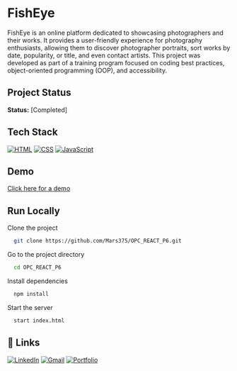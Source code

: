 
# FishEye

FishEye is an online platform dedicated to showcasing photographers and their works. It provides a user-friendly experience for photography enthusiasts, allowing them to discover photographer portraits, sort works by date, popularity, or title, and even contact artists. This project was developed as part of a training program focused on coding best practices, object-oriented programming (OOP), and accessibility.


## Project Status

**Status:** [Completed]

## Tech Stack

[![HTML](https://img.shields.io/badge/HTML-5-orange?style=for-the-badge&logo=html5)](https://developer.mozilla.org/en-US/docs/Web/HTML)
[![CSS](https://img.shields.io/badge/CSS-3-blue?style=for-the-badge&logo=css3)](https://developer.mozilla.org/en-US/docs/Web/CSS)
[![JavaScript](https://img.shields.io/badge/JavaScript-ES6-yellow?style=for-the-badge&logo=javascript)](https://developer.mozilla.org/en-US/docs/Web/JavaScript)

## Demo

[Click here for a demo](https://opc-react-p6-jzt2nr32f-mars375.vercel.app/)


## Run Locally

Clone the project

```bash
  git clone https://github.com/Mars375/OPC_REACT_P6.git
```

Go to the project directory

```bash
  cd OPC_REACT_P6
```

Install dependencies

```bash
  npm install
```

Start the server

```bash
  start index.html
```


## 🔗 Links
[![LinkedIn](https://img.shields.io/static/v1?message=LinkedIn&logo=linkedin&label=&color=0077B5&logoColor=white&labelColor=&style=for-the-badge)](https://www.linkedin.com/in/lo%C3%AFc-rossi-b4487b236/)
[![Gmail](https://img.shields.io/static/v1?message=Gmail&logo=gmail&label=&color=D14836&logoColor=white&labelColor=&style=for-the-badge)](mailto:rossi.loic.pro@gmail.com)
[![Portfolio](https://img.shields.io/badge/my_portfolio-000?style=for-the-badge&logo=ko-fi&logoColor=white)](https://loicrossi.netlify.app/)

